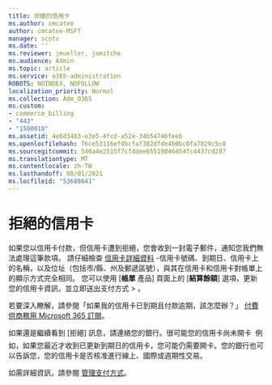 ```yaml
---
title: 拒絕的信用卡
ms.author: cmcatee
author: cmcatee-MSFT
manager: scotv
ms.date: ''
ms.reviewer: jmueller, jamitche
ms.audience: Admin
ms.topic: article
ms.service: o365-administration
ROBOTS: NOINDEX, NOFOLLOW
localization_priority: Normal
ms.collection: Adm_O365
ms.custom:
- commerce_billing
- "443"
- "1500018"
ms.assetid: 4e6d34b3-e3e5-4fcd-a52e-34b54746feeb
ms.openlocfilehash: 76ce53116ef0bcfaf382dfde4b0bc0fa7829c5c8
ms.sourcegitcommit: 540a4e2515f7cfddee65519046454fc4437cd287
ms.translationtype: MT
ms.contentlocale: zh-TW
ms.lasthandoff: 08/01/2021
ms.locfileid: "53688641"
---
```

# <a name="declined-credit-card"></a>拒絕的信用卡

如果您以信用卡付款，但信用卡遭到拒絕，您會收到一封電子郵件，通知您我們無法處理這筆款項。 請仔細檢查 [信用卡詳細資料](https://go.microsoft.com/fwlink/p/?linkid=842054) -信用卡號碼、到期日、信用卡上的名稱，以及位址（包括市/縣、州及郵遞區號），與其在信用卡和信用卡對帳單上的顯示方式完全相同。 您可以使用 [**帳單** 產品] 頁面上的 [**結算餘額**] 選項，更新您的信用卡資訊，並立即送出支付方式  >  [](https://go.microsoft.com/fwlink/p/?linkid=842054) 。

若要深入瞭解，請參閱「如果我的信用卡已到期且付款逾期，該怎麼辦？」 [付費供商務用 Microsoft 365 訂閱](/microsoft-365/commerce/billing-and-payments/pay-for-your-subscription#what-if-my-credit-card-was-declined-and-my-payment-is-past-due)。
  
如果還是繼續看到 [拒絕] 訊息，請連絡您的銀行。很可能您的信用卡尚未開卡  例如，如果您最近才收到已更新到期日的信用卡，您可能仍需要開卡。您的銀行也可以告訴您，您的信用卡是否核准進行線上、國際或週期性交易。  
  
如需詳細資訊，請參閱 [管理支付方式](/microsoft-365/commerce/billing-and-payments/manage-payment-methods)。